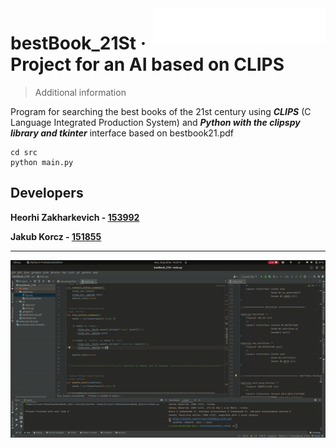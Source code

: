 <img src="./images/put_logo_text.png" alt="Logo of the project" align="right">

# bestBook_21St &middot; Project for an AI based on CLIPS
> Additional information

Program for searching the best books of the 21st century using ***CLIPS*** (C Language Integrated Production System) and ***Python with the clipspy library and tkinter*** interface based on bestbook21.pdf

```
cd src
python main.py
```

## Developers
**Heorhi Zakharkevich - [153992](https://usosweb.put.poznan.pl/kontroler.php?_action=katalog2/osoby/pokazOsobe&os_id=107761)**

**Jakub Korcz - [151855](https://usosweb.put.poznan.pl/kontroler.php?_action=katalog2/osoby/pokazOsobe&os_id=105535)**

---

![](https://github.com/Irrisorr/bestBook_21St/blob/main/images/gif.gif)

